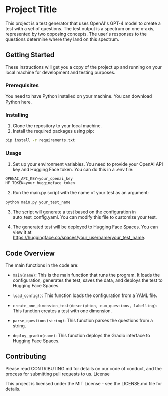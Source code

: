 # Project Title

This project is a test generator that uses OpenAI's GPT-4 model to create a test with a set of questions. The test output is a spectrum on one x-axis, represented by two opposing concepts. The user's responses to the questions determine where they land on this spectrum.

## Getting Started

These instructions will get you a copy of the project up and running on your local machine for development and testing purposes.

### Prerequisites

You need to have Python installed on your machine. You can download Python here.

### Installing

1. Clone the repository to your local machine.
2. Install the required packages using pip:

```sh
pip install -r requirements.txt
```

### Usage

1. Set up your environment variables. You need to provide your OpenAI API key and Hugging Face token. You can do this in a .env file:

```python
OPENAI_API_KEY=your_openai_key
HF_TOKEN=your_huggingface_token
```

2. Run the main.py script with the name of your test as an argument:

```python
python main.py your_test_name
```

3. The script will generate a test based on the configuration in auto_test_config.yaml. You can modify this file to customize your test.

4. The generated test will be deployed to Hugging Face Spaces. You can view it at https://huggingface.co/spaces/your_username/your_test_name.

## Code Overview

The main functions in the code are:

- `main(name)`: This is the main function that runs the program. It loads the configuration, generates the test, saves the data, and deploys the test to Hugging Face Spaces.

- `load_config()`: This function loads the configuration from a YAML file.

- `create_one_dimension_test(description, num_questions, labelling)`: This function creates a test with one dimension.

- `parse_questions(string)`: This function parses the questions from a string.

- `deploy_gradio(name)`: This function deploys the Gradio interface to Hugging Face Spaces.

## Contributing

Please read CONTRIBUTING.md for details on our code of conduct, and the process for submitting pull requests to us.
License

This project is licensed under the MIT License - see the LICENSE.md file for details.
